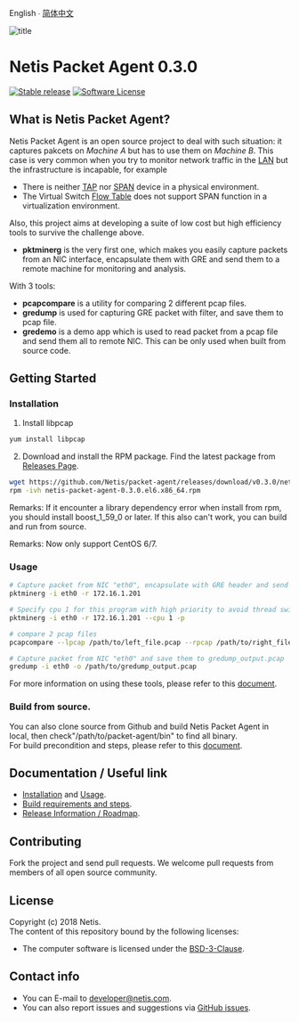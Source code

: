 
English  ∙  [简体中文](README-zh-Hans.md) 

![title](https://github.com/radiolover/packet-agent/blob/master/title.PNG)
# Netis Packet Agent 0.3.0

[![Stable release](https://img.shields.io/badge/version-0.3.0-green.svg)](https://github.com/Netis/packet-agent/releases/tag/0.3.0)
[![Software License](https://img.shields.io/badge/license-BSD3-green.svg)](./LICENSE.md)

## What is Netis Packet Agent?
Netis Packet Agent is an open source project to deal with such situation: it captures pakcets on *Machine A* but has to use them on *Machine B*. This case is very common when you try to monitor network traffic in the [LAN](https://en.wikipedia.org/wiki/Local_area_network) but the infrastructure is incapable, for example
- There is neither [TAP](https://en.wikipedia.org/wiki/Network_tap) nor [SPAN](http://docwiki.cisco.com/wiki/Internetworking_Terms:_Switched_Port_Analyzer_(SPAN)) device in a physical environment.
- The Virtual Switch [Flow Table](https://wiki.openstack.org/wiki/Ovs-flow-logic) does not support SPAN function in a virtualization environment.

Also, this project aims at developing a suite of low cost but high efficiency tools to survive the challenge above.
- **pktminerg** is the very first one, which makes you easily capture packets from an NIC interface, encapsulate them with GRE and send them to a remote machine for monitoring and analysis.

With 3 tools:
- **pcapcompare** is a utility for comparing 2 different pcap files.
- **gredump** is used for capturing GRE packet with filter, and save them to pcap file.
- **gredemo** is a demo app which is used to read packet from a pcap file and send them all to remote NIC. This can be only used when built from source code.


## Getting Started
### Installation
1. Install libpcap
```bash
yum install libpcap
```

2. Download and install the RPM package. Find the latest package from [Releases Page](https://github.com/Netis/packet-agent/releases).
```bash
wget https://github.com/Netis/packet-agent/releases/download/v0.3.0/netis-packet-agent-0.3.0.el6.x86_64.rpm
rpm -ivh netis-packet-agent-0.3.0.el6.x86_64.rpm
```
Remarks: If it encounter a library dependency error when install from rpm, you should install boost_1_59_0 or later. If this also can't work, you can build and run from source.

Remarks: Now only support CentOS 6/7.

### Usage
```bash
# Capture packet from NIC "eth0", encapsulate with GRE header and send to 172.16.1.201
pktminerg -i eth0 -r 172.16.1.201

# Specify cpu 1 for this program with high priority to avoid thread switch cost.
pktminerg -i eth0 -r 172.16.1.201 --cpu 1 -p

# compare 2 pcap files
pcapcompare --lpcap /path/to/left_file.pcap --rpcap /path/to/right_file.pcap

# Capture packet from NIC "eth0" and save them to gredump_output.pcap
gredump -i eth0 -o /path/to/gredump_output.pcap
```
For more information on using these tools, please refer to this [document](./USAGE.md).

### Build from source.
You can also clone source from Github and build Netis Packet Agent in local, then check"/path/to/packet-agent/bin" to find all binary.
<br/>
For build precondition and steps, please refer to this [document](./BUILD.md).

## Documentation / Useful link
* [Installation](./INSTALL.md) and [Usage](./USAGE.md).
* [Build requirements and steps](./BUILD.md).
* [Release Information / Roadmap](./CHANGES.md).

## Contributing
Fork the project and send pull requests. We welcome pull requests from members of all open source community.

## License
Copyright (c) 2018 Netis.<br/>
The content of this repository bound by the following licenses:
- The computer software is licensed under the [BSD-3-Clause](./LICENSE.md).

## Contact info
* You can E-mail to [developer@netis.com](mailto:developer@netis.com).
* You can also report issues and suggestions via [GitHub issues](https://github.com/Netis/packet-agent/issues).

<br/>
